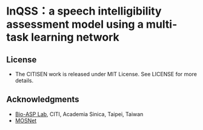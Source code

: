 # InQSS：a speech intelligibility assessment model using a multi-task learning network


## License
* The CITISEN work is released under MIT License. See LICENSE for more details.

## Acknowledgments
* [Bio-ASP Lab](https://bio-asplab.citi.sinica.edu.tw), CITI, Academia Sinica, Taipei, Taiwan
* [MOSNet](https://github.com/lochenchou/MOSNet)

